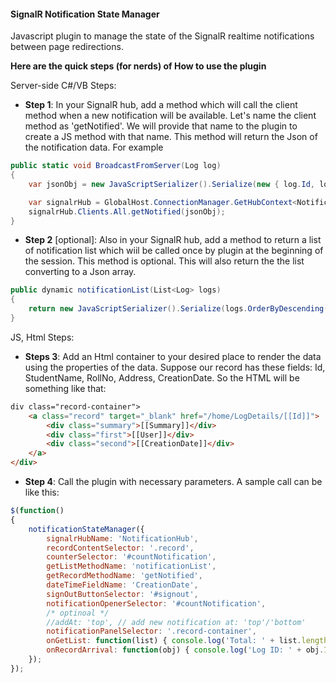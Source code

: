 #### SignalR Notification State Manager
Javascript plugin to manage the state of the SignalR realtime notifications between page redirections. 

**Here are the quick steps (for nerds) of How to use the plugin**

Server-side C#/VB Steps:
* **Step 1**: In your SignalR hub, add a method which will call the client method when a new notification will be available.
Let's name the client method as 'getNotified'. We will provide that name to the plugin to create a JS method with that name. This method will return the Json of the notification data. For example

```cs
public static void BroadcastFromServer(Log log)
{
	var jsonObj = new JavaScriptSerializer().Serialize(new { log.Id, log.Summary, log.User, CreationDate = log.CreationDate });

	var signalrHub = GlobalHost.ConnectionManager.GetHubContext<NotificationHub>();
	signalrHub.Clients.All.getNotified(jsonObj);
}
````

* **Step 2** [optional]: Also in your SignalR hub, add a method to return a list of notification list which wiil be called once by plugin at the beginning of the session. This method is optional. This will also return the the list converting to a Json array.

```cs
public dynamic notificationList(List<Log> logs)
{	
	return new JavaScriptSerializer().Serialize(logs.OrderByDescending(x=>x.CreationDate).Take(10));
}
````

JS, Html Steps:
* **Steps 3**: Add an Html container to your desired place to render the data using the properties of the data.
Suppose our record has these fields: Id, StudentName, RollNo, Address, CreationDate.
So the HTML will be something like that:

```html
div class="record-container">
	<a class="record" target="_blank" href="/home/LogDetails/[[Id]]">
		<div class="summary">[[Summary]]</div>
		<div class="first">[[User]]</div>
		<div class="second">[[CreationDate]]</div>
	</a>
</div>
```

* **Step 4**: Call the plugin with necessary parameters. A sample call can be like this:

```javascript
$(function()
{
	notificationStateManager({
		signalrHubName: 'NotificationHub',
		recordContentSelector: '.record',
		counterSelector: '#countNotification',
		getListMethodName: 'notificationList',
		getRecordMethodName: 'getNotified',
		dateTimeFieldName: 'CreationDate',
		signOutButtonSelector: '#signout',
		notificationOpenerSelector: '#countNotification',
		/* optinoal */
		//addAt: 'top', // add new notification at: 'top'/'bottom'
		notificationPanelSelector: '.record-container',
		onGetList: function(list) { console.log('Total: ' + list.length) },
		onRecordArrival: function(obj) { console.log('Log ID: ' + obj.Id) }
	});
});
```
